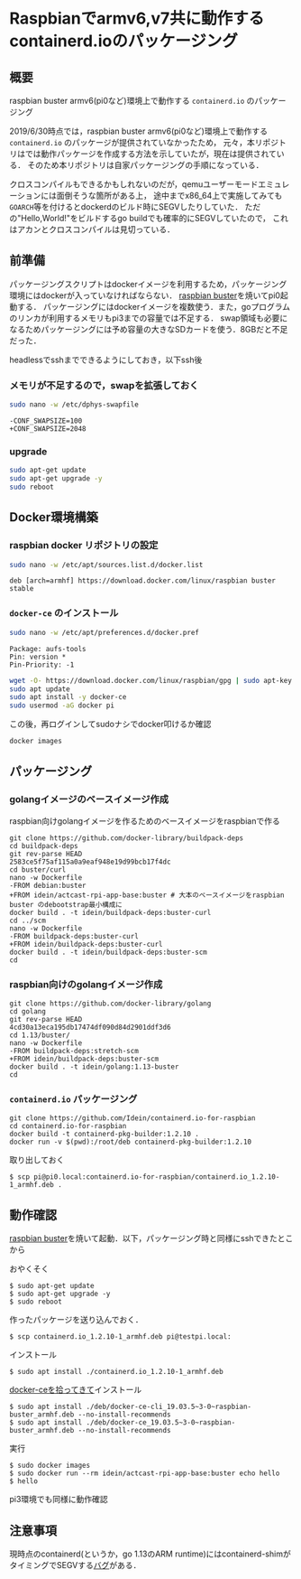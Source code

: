 # Raspbianでarmv6,v7共に動作するcontainerd.ioのパッケージング

## 概要

raspbian buster armv6(pi0など)環境上で動作する `containerd.io` のパッケージング

2019/6/30時点では，raspbian buster armv6(pi0など)環境上で動作する `containerd.io` のパッケージが提供されていなかったため，
元々，本リポジトリはでは動作パッケージを作成する方法を示していたが，現在は提供されている．
そのため本リポジトリは自家パッケージングの手順になっている．

クロスコンパイルもできるかもしれないのだが，qemuユーザーモードエミュレーションには面倒そうな箇所がある上，
途中までx86\_64上で実施してみても`GOARCH`等を付けるとdockerdのビルド時にSEGVしたりしていた．
ただの"Hello,World!"をビルドするgo buildでも確率的にSEGVしていたので，
これはアカンとクロスコンパイルは見切っている．

## 前準備

パッケージングスクリプトはdockerイメージを利用するため，パッケージング環境にはdockerが入っていなければならない．
[raspbian buster](https://downloads.raspberrypi.org/raspbian_lite/images/raspbian_lite-2019-09-30/2019-09-26-raspbian-buster-lite.zip)を焼いてpi0起動する．
パッケージングにはdockerイメージを複数使う．また，goプログラムのリンカが利用するメモリもpi3までの容量では不足する．
swap領域も必要になるためパッケージングには予め容量の大きなSDカードを使う．8GBだと不足だった．

headlessでsshまでできるようにしておき，以下ssh後

### メモリが不足するので，swapを拡張しておく

```bash
sudo nano -w /etc/dphys-swapfile
```

```
-CONF_SWAPSIZE=100
+CONF_SWAPSIZE=2048
```

### upgrade

```bash
sudo apt-get update
sudo apt-get upgrade -y
sudo reboot
```

## Docker環境構築

### raspbian docker リポジトリの設定

```bash
sudo nano -w /etc/apt/sources.list.d/docker.list
```

```
deb [arch=armhf] https://download.docker.com/linux/raspbian buster stable
```

### `docker-ce` のインストール

```bash
sudo nano -w /etc/apt/preferences.d/docker.pref
```

```
Package: aufs-tools
Pin: version *
Pin-Priority: -1
```

```bash
wget -O- https://download.docker.com/linux/raspbian/gpg | sudo apt-key add -
sudo apt update
sudo apt install -y docker-ce
sudo usermod -aG docker pi
```

この後，再ログインしてsudoナシでdocker叩けるか確認

```bash
docker images
```

## パッケージング

### golangイメージのベースイメージ作成

raspbian向けgolangイメージを作るためのベースイメージをraspbianで作る

```console
git clone https://github.com/docker-library/buildpack-deps
cd buildpack-deps
git rev-parse HEAD
2583ce5f75af115a0a9eaf948e19d99bcb17f4dc
cd buster/curl
nano -w Dockerfile
-FROM debian:buster
+FROM idein/actcast-rpi-app-base:buster # 大本のベースイメージをraspbian buster のdebootstrap最小構成に
docker build . -t idein/buildpack-deps:buster-curl
cd ../scm
nano -w Dockerfile
-FROM buildpack-deps:buster-curl
+FROM idein/buildpack-deps:buster-curl
docker build . -t idein/buildpack-deps:buster-scm
cd
```

### raspbian向けのgolangイメージ作成

```console
git clone https://github.com/docker-library/golang
cd golang
git rev-parse HEAD
4cd30a13eca195db17474df090d84d2901ddf3d6
cd 1.13/buster/
nano -w Dockerfile
-FROM buildpack-deps:stretch-scm
+FROM idein/buildpack-deps:buster-scm
docker build . -t idein/golang:1.13-buster
cd
```

### `containerd.io` パッケージング

```console
git clone https://github.com/Idein/containerd.io-for-raspbian
cd containerd.io-for-raspbian
docker build -t containerd-pkg-builder:1.2.10 .
docker run -v $(pwd):/root/deb containerd-pkg-builder:1.2.10
```

取り出しておく

```console
$ scp pi@pi0.local:containerd.io-for-raspbian/containerd.io_1.2.10-1_armhf.deb .
```

## 動作確認

[raspbian buster](https://downloads.raspberrypi.org/raspbian_lite/images/raspbian_lite-2019-09-30/2019-09-26-raspbian-buster-lite.zip)を焼いて起動．以下，パッケージング時と同様にsshできたとこから

おやくそく

```console
$ sudo apt-get update
$ sudo apt-get upgrade -y
$ sudo reboot
```

作ったパッケージを送り込んでおく．

```console
$ scp containerd.io_1.2.10-1_armhf.deb pi@testpi.local:
```

インストール

```console
$ sudo apt install ./containerd.io_1.2.10-1_armhf.deb
```

[docker-ceを拾ってきて](https://github.com/Idein/docker-ce-for-raspbian-buster/releases)インストール

```console
$ sudo apt install ./deb/docker-ce-cli_19.03.5~3-0~raspbian-buster_armhf.deb --no-install-recommends
$ sudo apt install ./deb/docker-ce_19.03.5~3-0~raspbian-buster_armhf.deb --no-install-recommends
```

実行

```console
$ sudo docker images
$ sudo docker run --rm idein/actcast-rpi-app-base:buster echo hello
$ hello
```

pi3環境でも同様に動作確認


## 注意事項

現時点のcontainerd(というか，go 1.13のARM runtime)にはcontainerd-shimがタイミングでSEGVする[バグ](https://go-review.googlesource.com/c/go/+/192937#message-71fa1ed3267bdd59342bed49b86859a779721dfb)がある．
